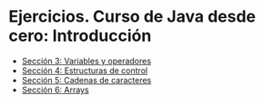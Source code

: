 # Ejercicios. Curso de Java desde cero: Introducción

- [Sección 3: Variables y operadores](./Secci%C3%B3n%203%20-%20Variables%20y%20operadores/Ejercicios.md)
- [Sección 4: Estructuras de control](./Secci%C3%B3n%204%20-%20Estructuras%20de%20control/)
- [Sección 5: Cadenas de caracteres](./Secci%C3%B3n%205%20-%20Cadenas%20de%20caracteres/)
- [Sección 6: Arrays](./Secci%C3%B3n%206%20-%20Arrays/)



